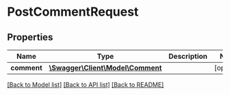 # PostCommentRequest

## Properties
Name | Type | Description | Notes
------------ | ------------- | ------------- | -------------
**comment** | [**\Swagger\Client\Model\Comment**](Comment.md) |  | [optional] 

[[Back to Model list]](../README.md#documentation-for-models) [[Back to API list]](../README.md#documentation-for-api-endpoints) [[Back to README]](../README.md)


